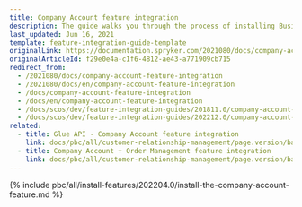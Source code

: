```yaml
---
title: Company Account feature integration
description: The guide walks you through the process of installing Business on Behalf, Company Account Storage, and Company Account OAuth functionality into your project.
last_updated: Jun 16, 2021
template: feature-integration-guide-template
originalLink: https://documentation.spryker.com/2021080/docs/company-account-feature-integration
originalArticleId: f29e0e4a-c1f6-4812-ae43-a771909cb715
redirect_from:
  - /2021080/docs/company-account-feature-integration
  - /2021080/docs/en/company-account-feature-integration
  - /docs/company-account-feature-integration
  - /docs/en/company-account-feature-integration
  - /docs/scos/dev/feature-integration-guides/201811.0/company-account-feature-integration.html
  - /docs/scos/dev/feature-integration-guides/202212.0/company-account-feature-integration.html
related:
  - title: Glue API - Company Account feature integration
    link: docs/pbc/all/customer-relationship-management/page.version/base-shop/install-and-upgrade/install-glue-api/install-the-company-account-glue-api.html
  - title: Company Account + Order Management feature integration
    link: docs/pbc/all/customer-relationship-management/page.version/base-shop/install-and-upgrade/install-features/install-the-company-account-order-management-feature.html
---
```


{% include pbc/all/install-features/202204.0/install-the-company-account-feature.md %} <!-- To edit, see /_includes/pbc/all/install-features/202204.0/install-the-company-account-feature.md -->
